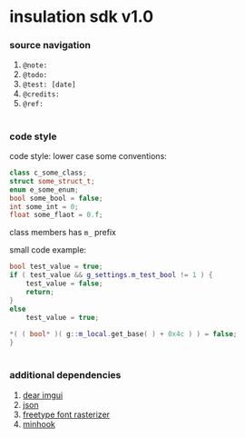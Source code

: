 # insulation sdk v1.0 #
### source navigation
1. `@note:`
2. `@todo:`
3. `@test: [date]`
4. `@credits:`
5. `@ref:`

#

### code style 
code style: lower case
some conventions:
```cpp
class c_some_class;
struct some_struct_t;
enum e_some_enum;
bool some_bool = false;
int some_int = 0;
float some_flaot = 0.f;
```
class members has `m_` prefix

small code example:
```cpp
bool test_value = true;
if ( test_value && g_settings.m_test_bool != 1 ) { 
    test_value = false;
    return;
}
else 
    test_value = true;
    
*( ( bool* )( g::m_local.get_base( ) + 0x4c ) ) = false;
}
```

# 

### additional dependencies
1. [dear imgui](https://github.com/ocornut/imgui/)
2. [json](https://github.com/nlohmann/json/)
3. [freetype font rasterizer](https://www.freetype.org/)
4. [minhook](https://github.com/TsudaKageyu/minhook/)
